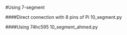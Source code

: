 #Using 7-segment 

####Direct connection with 8 pins of Pi
10_segment.py


####Using 74hc595
10_segment_ahmed.py
